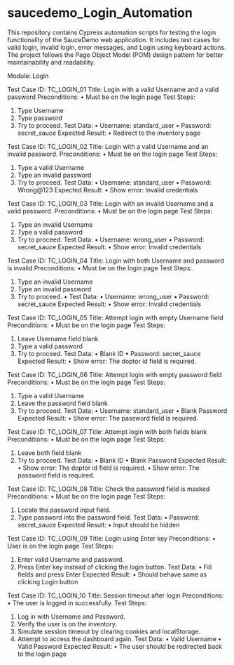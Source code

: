 # saucedemo_Login_Automation
This repository contains Cypress automation scripts for testing the login functionality of the SauceDemo
 web application. It includes test cases for valid login, invalid login, error messages, and Login using keyboard actions. The project follows the Page Object Model (POM) design pattern for better maintainability and readability.

 Module: Login

Test Case ID: TC_LOGIN_01
Title: Login with a valid Username and a valid password
Preconditions:
•	Must be on the login page
Test Steps:
1.	Type Username
2.	Type password
3.	Try to proceed.
Test Data:
•	Username: standard_user
•	Password: secret_sauce
Expected Result:
•	Redirect to the inventory page



Test Case ID: TC_LOGIN_02
Title: Login with a valid Username and an invalid password.
Preconditions:
•	Must be on the login page
Test Steps:
1.	Type a valid Username
2.	Type an invalid password 
3.	Try to proceed. 
Test Data:
•	Username: standard_user
•	Password: Wrong@123
Expected Result:
•	Show error: Invalid credentials





Test Case ID: TC_LOGIN_03
Title: Login with an invalid Username and a valid password.
Preconditions:
•	Must be on the login page
Test Steps:
1.	Type an invalid Username
2.	Type a valid password
3.	Try to proceed.
Test Data:
•	Username: wrong_user
•	Password: secret_sauce
Expected Result:
•	Show error: Invalid credentials


Test Case ID: TC_LOGIN_04
Title: Login with both Username and password is invalid
Preconditions:
•	Must be on the login page
Test Steps:.   
1.	Type an invalid Username
2.	Type an invalid password
3.	Try to proceed.
•	Test Data:
•	Username: wrong_user
•	 Password: secret_sauce
Expected Result:
•	Show error: Invalid credentials


Test Case ID: TC_LOGIN_05
Title: Attempt login with empty Username field
Preconditions:
•	Must be on the login page
Test Steps:
1.	Leave Username field blank 
2.	Type a valid password
3.	Try to proceed.
Test Data:
•	Blank ID 
•	 Password:  secret_sauce
Expected Result:
•	Show error: The doptor id field is required.

Test Case ID: TC_LOGIN_06
Title: Attempt login with empty password field
Preconditions:
•	Must be on the login page
Test Steps:
1.	Type a valid Username
2.	Leave the password field blank 
3.	Try to proceed.
Test Data:
•	Username: standard_user
•	Blank Password
Expected Result:
•	Show error: The password field is required.


Test Case ID: TC_LOGIN_07
Title: Attempt login with both fields blank
Preconditions:
•	Must be on the login page
Test Steps:
1.	Leave both field blank 
2.	Try to proceed.
Test Data:
•	Blank ID 
•	Blank Password
Expected Result:
•	Show error: The doptor id field is required.
•	Show error: The password field is required.


Test Case ID: TC_LOGIN_08
Title: Check the password field is masked
Preconditions: 
•	Must be on the login page
Test Steps:
1.	Locate the password input field.
2.	Type password into the password field.
Test Data:
•	Password:  secret_sauce
Expected Result:
•	Input should be hidden



Test Case ID: TC_LOGIN_09
Title: Login using Enter key
Preconditions: 
•	User is on the login page
Test Steps:
1.	Enter valid Username and password.
2.	Press Enter key instead of clicking the login button.
Test Data:
•	Fill fields and press Enter
Expected Result:
•	Should behave same as clicking Login button



Test Case ID: TC_LOGIN_10
Title: Session timeout after login
Preconditions: 
•	The user is logged in successfully.
Test Steps:
1.	Log in with Username and Password.
2.	Verify the user is on the inventory.
3.	Simulate session timeout by clearing cookies and localStorage.
4.	Attempt to access the dashboard again.
Test Data:
•	Valid Username
•	Valid Password
Expected Result:
•	The user should be redirected back to the login page

